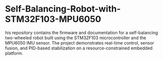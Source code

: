 # Self-Balancing-Robot-with-STM32F103-MPU6050
his repository contains the firmware and documentation for a self-balancing two-wheeled robot built using the STM32F103 microcontroller and the MPU6050 IMU sensor. The project demonstrates real-time control, sensor fusion, and PID-based stabilization on a resource-constrained embedded platform.
